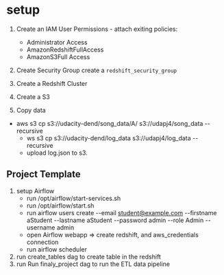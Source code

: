 
# setup
1. Create an IAM User
   Permissions - attach exiting policies:

   -  Administrator Access
   -  AmazonRedshiftFullAccess
   -  AmazonS3Full Access
2. Create Security Group
   create a `redshift_security_group`

3. Create a Redshift Cluster
4. Create a S3
5. Copy data
* aws s3 cp s3://udacity-dend/song_data/A/ s3://udapj4/song_data --recursive
  * ws s3 cp s3://udacity-dend/log_data s3://udapj4/log_data --recursive
  * upload log.json to s3.


## Project Template
1. setup Airflow
   - run /opt/airflow/start-services.sh
   - run /opt/airflow/start.sh
   - run airflow users create --email student@example.com --firstname aStudent --lastname aStudent --password admin --role Admin --username admin
   - open Airflow webapp => create redshift, and aws_credentials connection
   - run airflow scheduler
2. run create_tables dag to create table in the redshift
3. run Run finaly_project dag to run the ETL data pipeline

